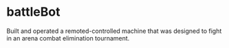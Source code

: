# battleBot
Built and operated a remoted-controlled
machine that was designed to fight in an
arena combat elimination tournament.
